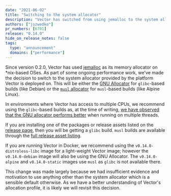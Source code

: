 ```yaml
---
date: "2021-06-02"
title: "Switching to the system allocator"
description: "Vector has switched from using jemalloc to the system allocator"
authors: ["jszwedko"]
pr_numbers: [6781]
release: "0.14.0"
hide_on_release_notes: false
tags:
  type: "announcement"
  domains: ["performance"]
---
```


Since version 0.2.0, Vector has used [jemalloc] as its memory allocator on *nix-based OSes. As part of
some ongoing performance work, we've made the decision to switch to the system allocator provided by the platform
Vector is deployed on. This will be either the [GNU Allocator][gnu_allocator] for `glibc`-based builds (like
Debian) or the [`musl` allocator][musl_allocator] for `musl`-based builds (like Alpine Linux).

In environments where Vector has access to multiple CPUs, we recommend using the `glibc`-based builds as, at the time of
writing, [we have observed that the GNU allocator performs
better][performance] when running on multiple threads.

If you are installing one of the packages or release assets listed on the [release page][0_14],
then you will be getting a `glibc` build. `musl` builds are available through the [full release asset
listing][0_14_full].

If you are running Vector in Docker, we recommend using the `v0.14.0-distroless-libc` image for a light-weight Vector
image; however the `v0.14.0-debian` image will also be using the GNU Allocator. The `v0.14.0-alpine` and
`v0.14.0-static` images use `musl` as `glibc` is not available there.

This change was made largely because we had insufficient evidence and motivation to use anything other than the system
allocator which is a sensible default otherwise. As we have a better understanding of Vector's allocation profile, it is
likely we will revisit this decision.

[0_14]: /releases/0.14.0
[0_14_full]: https://packages.timber.io/vector/v0.14.0
[gnu_allocator]: https://www.gnu.org/software/libc/manual/html_node/The-GNU-Allocator.html
[jemalloc]: https://github.com/jemalloc/jemalloc
[musl_allocator]: https://musl.libc.org/releases.html
[performance]: https://github.com/timberio/vector/issues/1985#issuecomment-670667972
